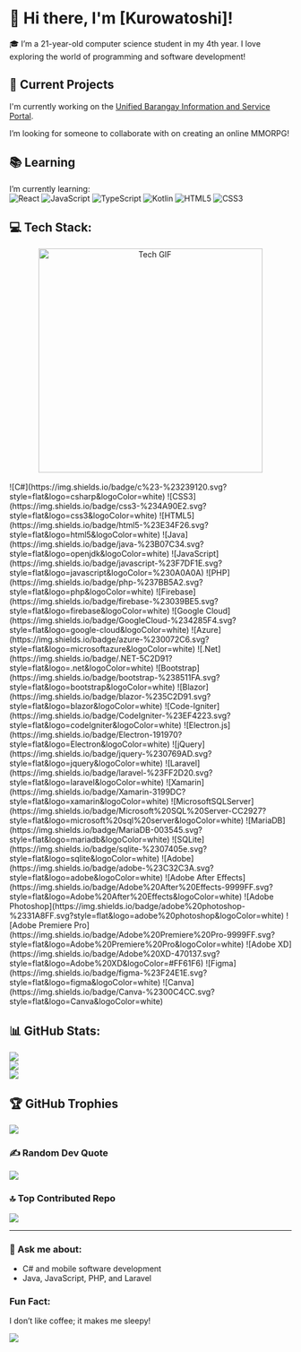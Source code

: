 # 👋 Hi there, I'm [Kurowatoshi]!

🎓 I’m a 21-year-old computer science student in my 4th year. I love exploring the world of programming and software development!

## 🚀 Current Projects
I'm currently working on the [Unified Barangay Information and Service Portal](https://github.com/BrgyLink/UNIFIED-BARANGAY-INFORMATION-AND-SERVICE-PORTAL).

I’m looking for someone to collaborate with on creating an online MMORPG!

## 📚 Learning
I’m currently learning:  
![React](https://img.shields.io/badge/React-%2300A1D6.svg?style=flat&logo=react&logoColor=white) 
![JavaScript](https://img.shields.io/badge/javascript-%23F7DF1E.svg?style=flat&logo=javascript&logoColor=%230A0A0A) 
![TypeScript](https://img.shields.io/badge/TypeScript-%234B7F52.svg?style=flat&logo=typescript&logoColor=white) 
![Kotlin](https://img.shields.io/badge/Kotlin-%7F52B5.svg?style=flat&logo=kotlin&logoColor=white) 
![HTML5](https://img.shields.io/badge/html5-%23E34F26.svg?style=flat&logo=html5&logoColor=white) 
![CSS3](https://img.shields.io/badge/css3-%234A90E2.svg?style=flat&logo=css3&logoColor=white)

## 💻 Tech Stack:
<div style="text-align: center;">
  <img src="https://i.pinimg.com/originals/3e/9d/52/3e9d52bc38fa287a4cf10dcf8139076d.gif" alt="Tech GIF" width="400" />
</div>
<br>
<div style="display: flex; flex-wrap: wrap; justify-content: center;">
    ![C#](https://img.shields.io/badge/c%23-%23239120.svg?style=flat&logo=csharp&logoColor=white) 
    ![CSS3](https://img.shields.io/badge/css3-%234A90E2.svg?style=flat&logo=css3&logoColor=white) 
    ![HTML5](https://img.shields.io/badge/html5-%23E34F26.svg?style=flat&logo=html5&logoColor=white) 
    ![Java](https://img.shields.io/badge/java-%23B07C34.svg?style=flat&logo=openjdk&logoColor=white) 
    ![JavaScript](https://img.shields.io/badge/javascript-%23F7DF1E.svg?style=flat&logo=javascript&logoColor=%230A0A0A) 
    ![PHP](https://img.shields.io/badge/php-%237BB5A2.svg?style=flat&logo=php&logoColor=white) 
    ![Firebase](https://img.shields.io/badge/firebase-%23039BE5.svg?style=flat&logo=firebase&logoColor=white) 
    ![Google Cloud](https://img.shields.io/badge/GoogleCloud-%234285F4.svg?style=flat&logo=google-cloud&logoColor=white) 
    ![Azure](https://img.shields.io/badge/azure-%230072C6.svg?style=flat&logo=microsoftazure&logoColor=white) 
    ![.Net](https://img.shields.io/badge/.NET-5C2D91?style=flat&logo=.net&logoColor=white) 
    ![Bootstrap](https://img.shields.io/badge/bootstrap-%238511FA.svg?style=flat&logo=bootstrap&logoColor=white) 
    ![Blazor](https://img.shields.io/badge/blazor-%235C2D91.svg?style=flat&logo=blazor&logoColor=white) 
    ![Code-Igniter](https://img.shields.io/badge/CodeIgniter-%23EF4223.svg?style=flat&logo=codeIgniter&logoColor=white) 
    ![Electron.js](https://img.shields.io/badge/Electron-191970?style=flat&logo=Electron&logoColor=white) 
    ![jQuery](https://img.shields.io/badge/jquery-%230769AD.svg?style=flat&logo=jquery&logoColor=white) 
    ![Laravel](https://img.shields.io/badge/laravel-%23FF2D20.svg?style=flat&logo=laravel&logoColor=white) 
    ![Xamarin](https://img.shields.io/badge/Xamarin-3199DC?style=flat&logo=xamarin&logoColor=white) 
    ![MicrosoftSQLServer](https://img.shields.io/badge/Microsoft%20SQL%20Server-CC2927?style=flat&logo=microsoft%20sql%20server&logoColor=white) 
    ![MariaDB](https://img.shields.io/badge/MariaDB-003545.svg?style=flat&logo=mariadb&logoColor=white) 
    ![SQLite](https://img.shields.io/badge/sqlite-%2307405e.svg?style=flat&logo=sqlite&logoColor=white) 
    ![Adobe](https://img.shields.io/badge/adobe-%23C32C3A.svg?style=flat&logo=adobe&logoColor=white) 
    ![Adobe After Effects](https://img.shields.io/badge/Adobe%20After%20Effects-9999FF.svg?style=flat&logo=Adobe%20After%20Effects&logoColor=white) 
    ![Adobe Photoshop](https://img.shields.io/badge/adobe%20photoshop-%2331A8FF.svg?style=flat&logo=adobe%20photoshop&logoColor=white) 
    ![Adobe Premiere Pro](https://img.shields.io/badge/Adobe%20Premiere%20Pro-9999FF.svg?style=flat&logo=Adobe%20Premiere%20Pro&logoColor=white) 
    ![Adobe XD](https://img.shields.io/badge/Adobe%20XD-470137.svg?style=flat&logo=Adobe%20XD&logoColor=#FF61F6) 
    ![Figma](https://img.shields.io/badge/figma-%23F24E1E.svg?style=flat&logo=figma&logoColor=white) 
    ![Canva](https://img.shields.io/badge/Canva-%2300C4CC.svg?style=flat&logo=Canva&logoColor=white)
</div>

## 📊 GitHub Stats:
![](https://github-readme-stats.vercel.app/api?username=kurowatoshi&theme=radical&hide_border=false&include_all_commits=false&count_private=false)<br/>
![](https://github-readme-streak-stats.herokuapp.com/?user=kurowatoshi&theme=radical&hide_border=false)<br/>
![](https://github-readme-stats.vercel.app/api/top-langs/?username=kurowatoshi&theme=radical&hide_border=false&include_all_commits=false&count_private=false&layout=compact)

## 🏆 GitHub Trophies
![](https://github-profile-trophy.vercel.app/?username=kurowatoshi&theme=onestar&no-frame=false&no-bg=false&margin-w=4)

### ✍️ Random Dev Quote
![](https://quotes-github-readme.vercel.app/api?type=horizontal&theme=radical)

### 🔝 Top Contributed Repo
![](https://github-contributor-stats.vercel.app/api?username=kurowatoshi&limit=5&theme=radical&combine_all_yearly_contributions=true)

---

### 🤔 Ask me about:
- C# and mobile software development
- Java, JavaScript, PHP, and Laravel

### Fun Fact:
I don’t like coffee; it makes me sleepy!

[![](https://visitcount.itsvg.in/api?id=kurowatoshi&icon=2&color=2)](https://visitcount.itsvg.in)
